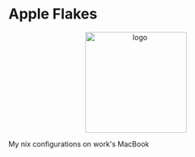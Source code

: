 # Apple Flakes

<p align="center">
    <img src="https://user-images.githubusercontent.com/87579883/211211441-f53d23cc-89ec-4297-be35-e7540b07df42.png" alt="logo" width="200"/>
</p>

My nix configurations on work's MacBook
